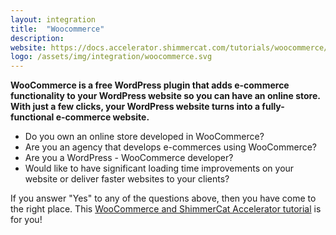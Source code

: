 ```yaml
---
layout: integration
title:  "Woocommerce"
description:
website: https://docs.accelerator.shimmercat.com/tutorials/woocommerce/
logo: /assets/img/integration/woocommerce.svg
---
```

**WooCommerce is a free WordPress plugin that adds e-commerce functionality to your WordPress website so you can have an online store. With just a few clicks, your WordPress website turns into a fully-functional e-commerce website.**

* Do you own an online store developed in WooCommerce?
* Are you an agency that develops e-commerces using WooCommerce?
* Are you a WordPress - WooCommerce developer?
* Would like to have significant loading time improvements on your website or deliver faster websites to your clients?

If you answer "Yes" to any of the questions above, then you have come to the right place. This <a href="https://docs.accelerator.shimmercat.com/tutorials/woocommerce/" target="_blank">WooCommerce and ShimmerCat Accelerator tutorial</a> is for you!